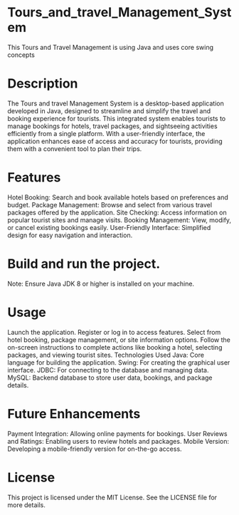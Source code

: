 # Tours_and_travel_Management_System
This Tours and Travel Management is using Java and uses core swing concepts

# Description
The Tours and travel Management System is a desktop-based application developed in Java, designed to streamline and simplify the travel and booking experience for tourists. This integrated system enables tourists to manage bookings for hotels, travel packages, and sightseeing activities efficiently from a single platform. With a user-friendly interface, the application enhances ease of access and accuracy for tourists, providing them with a convenient tool to plan their trips.

# Features
Hotel Booking: Search and book available hotels based on preferences and budget.
Package Management: Browse and select from various travel packages offered by the application.
Site Checking: Access information on popular tourist sites and manage visits.
Booking Management: View, modify, or cancel existing bookings easily.
User-Friendly Interface: Simplified design for easy navigation and interaction.

# Build and run the project.

Note: Ensure Java JDK 8 or higher is installed on your machine.

# Usage
Launch the application.
Register or log in to access features.
Select from hotel booking, package management, or site information options.
Follow the on-screen instructions to complete actions like booking a hotel, selecting packages, and viewing tourist sites.
Technologies Used
Java: Core language for building the application.
Swing: For creating the graphical user interface.
JDBC: For connecting to the database and managing data.
MySQL: Backend database to store user data, bookings, and package details.

# Future Enhancements
Payment Integration: Allowing online payments for bookings.
User Reviews and Ratings: Enabling users to review hotels and packages.
Mobile Version: Developing a mobile-friendly version for on-the-go access.

# License
This project is licensed under the MIT License. See the LICENSE file for more details.
